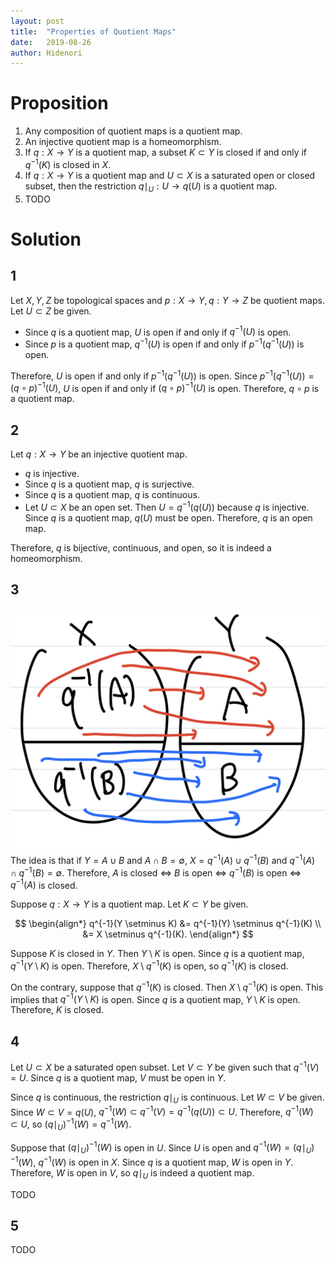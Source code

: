 ```yaml
---
layout: post
title:  "Properties of Quotient Maps"
date:   2019-08-26
author: Hidenori
---
```


# Proposition
1. Any composition of quotient maps is a quotient map.
1. An injective quotient map is a homeomorphism.
1. If $q: X \rightarrow Y$ is a quotient map, a subset $K \subset Y$ is closed if and only if $q^{-1}(K)$ is closed in $X$.
1. If $q: X \rightarrow Y$ is a quotient map and $U \subset X$ is a saturated open or closed subset, then the restriction $q \mid_{U}: U \rightarrow q(U)$ is a quotient map.
1. TODO

# Solution
## 1
Let $X, Y, Z$ be topological spaces and $p: X \rightarrow Y, q: Y \rightarrow Z$ be quotient maps.
Let $U \subset Z$ be given.

* Since $q$ is a quotient map, $U$ is open if and only if $q^{-1}(U)$ is open.
* Since $p$ is a quotient map, $q^{-1}(U)$ is open if and only if $p^{-1}(q^{-1}(U))$ is open.

Therefore, $U$ is open if and only if $p^{-1}(q^{-1}(U))$ is open.
Since $p^{-1}(q^{-1}(U)) = (q \circ p)^{-1}(U)$, $U$ is open if and only if $(q \circ p)^{-1}(U)$ is open.
Therefore, $q \circ p$ is a quotient map.

## 2
Let $q: X \rightarrow Y$ be an injective quotient map.

* $q$ is injective.
* Since $q$ is a quotient map, $q$ is surjective.
* Since $q$ is a quotient map, $q$ is continuous.
* Let $U \subset X$ be an open set.
  Then $U = q^{-1}(q(U))$ because $q$ is injective.
  Since $q$ is a quotient map, $q(U)$ must be open.
  Therefore, $q$ is an open map.

Therefore, $q$ is bijective, continuous, and open, so it is indeed a homeomorphism.


## 3

![Proposition (c)](/assets/introduction_to_topological_manifolds/chapter3/prop-3-62-c.jpg)
The idea is that if $Y = A \cup B$ and $A \cap B = \emptyset$, $X = q^{-1}(A) \cup q^{-1}(B)$ and $q^{-1}(A) \cap q^{-1}(B) = \emptyset$.
Therefore, $A$ is closed $\iff$ $B$ is open $\iff$ $q^{-1}(B)$ is open $\iff$ $q^{-1}(A)$ is closed.

Suppose $q: X \rightarrow Y$ is a quotient map.
Let $K \subset Y$ be given.

$$
\begin{align*}
  q^{-1}(Y \setminus K)
    &= q^{-1}(Y) \setminus q^{-1}(K) \\
    &= X \setminus q^{-1}(K).
\end{align*}
$$

Suppose $K$ is closed in $Y$.
Then $Y \setminus K$ is open.
Since $q$ is a quotient map, $q^{-1}(Y \setminus K)$ is open.
Therefore, $X \setminus q^{-1}(K)$ is open, so $q^{-1}(K)$ is closed.

On the contrary, suppose that $q^{-1}(K)$ is closed.
Then $X \setminus q^{-1}(K)$ is open.
This implies that $q^{-1}(Y \setminus K)$ is open.
Since $q$ is a quotient map, $Y \setminus K$ is open.
Therefore, $K$ is closed.

## 4
Let $U \subset X$ be a saturated open subset.
Let $V \subset Y$ be given such that $q^{-1}(V) = U$.
Since $q$ is a quotient map, $V$ must be open in $Y$.

Since $q$ is continuous, the restriction $q \mid_U$ is continuous.
Let $W \subset V$ be given.
Since $W \subset V = q(U)$, $q^{-1}(W) \subset q^{-1}(V) = q^{-1}(q(U)) \subset U$.
Therefore, $q^{-1}(W) \subset U$, so $(q\mid_U)^{-1}(W) = q^{-1}(W)$.

Suppose that $(q\mid_U)^{-1}(W)$ is open in $U$.
Since $U$ is open and $q^{-1}(W) = (q\mid_U)^{-1}(W)$, $q^{-1}(W)$ is open in $X$.
Since $q$ is a quotient map, $W$ is open in $Y$.
Therefore, $W$ is open in $V$, so $q\mid_U$ is indeed a quotient map.

TODO

## 5
TODO
